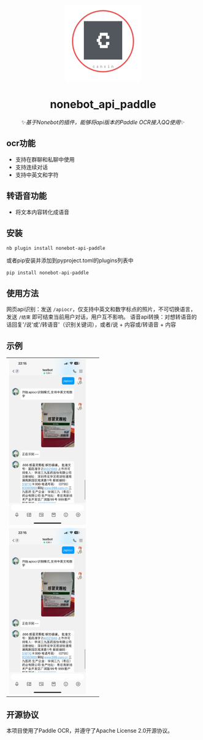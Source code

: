 <p align="center">
<a href="https://github.com/canxin121/nonebot_api_paddleocr"><img src="https://github.com/canxin121/nonebot_paddle_ocr/blob/main/demo/logo_transparent.png" width="200" height="200" alt="nonebot_api_paddle"></a>
</p>
<div align="center">

# nonebot_api_paddle

✨*基于Nonebot的插件，能够将api版本的Paddle OCR接入QQ使用*✨

<div align="left">

## ocr功能
- 支持在群聊和私聊中使用
- 支持连续对话
- 支持中英文和字符  
## 转语音功能
- 将文本内容转化成语音 
## 安装
```
nb plugin install nonebot-api-paddle
```
或者pip安装并添加到pyproject.toml的plugins列表中
```
pip install nonebot-api-paddle
```
## 使用方法

 网页api识别：发送 `/apiocr`，仅支持中英文和数字标点的照片，不可切换语言，发送 `/结束` 即可结束当前用户对话，用户互不影响。
 语音api转换：对想转语音的话回复'/说'或'/转语音'（识别关键词），或者/说 + 内容或/转语音 + 内容

## 示例

| | | |
|:-------------------------:|:-------------------------:|:-------------------------:|
|<img src="https://github.com/canxin121/nonebot_paddle_ocr/blob/main/demo/demo%20(3).jpg" width="200">|
|<img src="https://github.com/canxin121/nonebot_paddle_ocr/blob/main/demo/demo%20(3).jpg" width="200">|
## 开源协议

本项目使用了Paddle OCR，并遵守了Apache License 2.0开源协议。
